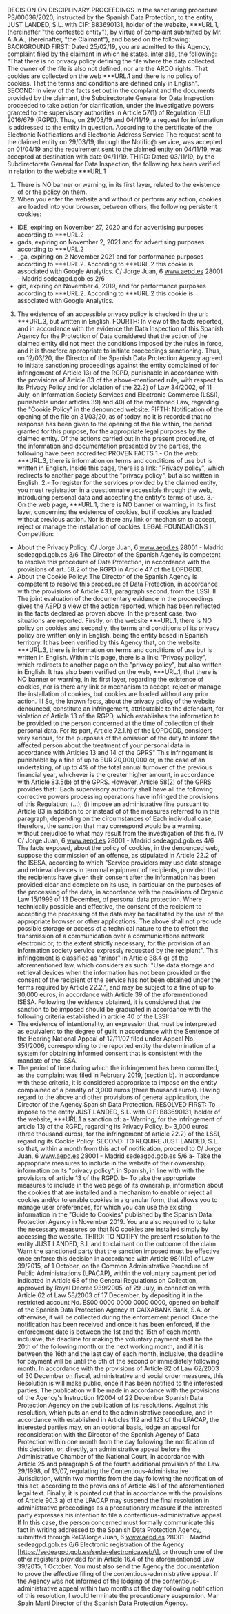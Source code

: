 DECISION ON DISCIPLINARY PROCEEDINGS
In the sanctioning procedure PS/00036/2020, instructed by the Spanish
Data Protection, to the entity, JUST LANDED, S.L. with CIF: B83690131, holder of
the website, \*\*\*URL.1, (hereinafter "the contested entity"), by virtue of complaint
submitted by Mr. A.A.A., (hereinafter, "the Claimant"), and based on the following:
BACKGROUND
FIRST: Dated 25/02/19, you are admitted to this Agency, complaint filed
by the claimant in which he states, inter alia, the following:
"That there is no privacy policy defining the file where the
data collected. The owner of the file is also not defined, nor are the
ARCO rights. That cookies are collected on the web \*\*\*URL.1 and there is no policy of
cookies. That the terms and conditions are defined only in English".
SECOND: In view of the facts set out in the complaint and the documents
provided by the claimant, the Subdirectorate General for Data Inspection proceeded
to take action for clarification, under the investigative powers granted to the supervisory authorities in Article 57(1) of Regulation (EU)
2016/679 (RGPD). Thus, on 29/03/19 and 04/11/19, a request for information is addressed to the entity in question.
According to the certificate of the Electronic Notifications and Electronic Address Service
The request sent to the claimed entity on 29/03/19, through the Notific@ service, was accepted on 01/04/19 and the requirement
sent to the claimed entity on 04/11/19, was accepted at destination with date
04/11/19.
THIRD: Dated 03/11/19, by the Subdirectorate General for Data Inspection,
the following has been verified in relation to the website \*\*\*URL.1
1. There is NO banner or warning, in its first layer, related to the existence of
or the policy on them.
2. When you enter the website and without or perform any action, cookies are loaded into your browser, between
others, the following persistent cookies:
- IDE, expiring on November 27, 2020 and for advertising purposes according to \*\*\*URL.2
- gads, expiring on November 2, 2021 and for advertising purposes according to \*\*\*URL.2
- \_ga, expiring on 2 November 2021 and for performance purposes
according to \*\*\*URL.2. According to \*\*\*URL.2 this cookie is associated with Google Analytics.
C/ Jorge Juan, 6 www.aepd.es
28001 - Madrid sedeagpd.gob.es
2/6
- gid, expiring on November 4, 2019, and for performance purposes
according to \*\*\*URL.2. According to \*\*\*URL.2 this cookie is associated with Google Analytics.
3. The existence of an accessible privacy policy is checked in the url:
\*\*\*URL.3, but written in English.
FOURTH: In view of the facts reported, and in accordance with the evidence
the Data Inspection of this Spanish Agency for the Protection of
Data considered that the action of the claimed entity did not meet the conditions
imposed by the rules in force, and it is therefore appropriate to initiate proceedings
sanctioning. Thus, on 12/03/20, the Director of the Spanish Data Protection Agency agreed to initiate sanctioning proceedings against the entity complained of for infringement of Article 13) of the RGPD, punishable in accordance with the provisions of Article 83
of the above-mentioned rule, with respect to its Privacy Policy and for violation of the
22.2) of Law 34/2002, of 11 July, on Information Society Services and
Electronic Commerce (LSSI), punishable under articles 39) and 40)
of the mentioned Law, regarding the "Cookie Policy" in the denounced website.
FIFTH: Notification of the opening of the file on 31/03/20, as of today, no
it is recorded that no response has been given to the opening of the file within, the
period granted for this purpose, for the appropriate legal purposes by the claimed entity.
Of the actions carried out in the present procedure, of the information and documentation presented by the parties, the following have been accredited
PROVEN FACTS
1.- On the web: \*\*\*URL.3, there is information on terms and conditions of use but
is written in English. Inside this page, there is a link:
"Privacy policy", which redirects to another page about the "privacy policy", but
also written in English.
2.- To register for the services provided by the claimed entity, you must
registration in a questionnaire accessible through the web, introducing personal data and
accepting the entity's terms of use.
3.- On the web page, \*\*\*URL.1, there is NO banner or warning, in its first layer,
concerning the existence of cookies, but if cookies are loaded without
previous action. Nor is there any link or mechanism to accept, reject
or manage the installation of cookies.
LEGAL FOUNDATIONS
I
Competition:
- About the Privacy Policy:
C/ Jorge Juan, 6 www.aepd.es
28001 - Madrid sedeagpd.gob.es
3/6
The Director of the Spanish Agency is competent to resolve this procedure
of Data Protection, in accordance with the provisions of art. 58.2 of the RGPD in
Article 47 of the LOPDGDD.
- About the Cookie Policy:
The Director of the Spanish Agency is competent to resolve this procedure
of Data Protection, in accordance with the provisions of Article 43.1, paragraph
second, from the LSSI.
II
The joint evaluation of the documentary evidence in the proceedings gives the AEPD a view of the action reported, which has been reflected in the facts declared as proven above.
In the present case, two situations are reported. Firstly, on the website
\*\*\*URL.1, there is NO policy on cookies and secondly, the terms and conditions of its privacy policy are written only in English, being the
entity based in Spanish territory.
It has been verified by this Agency that, on the website: \*\*\*URL.3, there is
information on terms and conditions of use but is written in English. Within this page, there is a link: "Privacy policy", which redirects to
another page on the "privacy policy", but also written in English.
It has also been verified on the web, \*\*\*URL.1, that there is NO banner or warning, in its first layer, regarding the existence of cookies, nor is there any link
or mechanism to accept, reject or manage the installation of cookies, but
cookies are loaded without any prior action.
III
So, the known facts, about the privacy policy of the website
denounced, constitute an infringement, attributable to the defendant, for violation of Article 13 of the RGPD, which establishes the information to be provided
to the person concerned at the time of collection of their personal data.
For its part, Article 72.1.h) of the LOPDGDD, considers very serious, for the purposes of
the omission of the duty to inform the affected person about the treatment of
your personal data in accordance with Articles 13 and 14 of the GPRS"
This infringement is punishable by a fine of up to EUR 20,000,000 or, in the case of an undertaking, of up to 4% of the total annual turnover of the previous financial year, whichever is the greater
higher amount, in accordance with Article 83.5(b) of the GPRS.
However, Article 58(2) of the GPRS provides that: 'Each supervisory authority shall have all the following corrective powers
processing operations have infringed the provisions of this Regulation;
(...); (i) impose an administrative fine pursuant to Article 83 in addition to or instead of
of the measures referred to in this paragraph, depending on the circumstances of
Each individual case, therefore, the sanction that may correspond would be a warning, without prejudice to what may result from the investigation of this file.
IV
C/ Jorge Juan, 6 www.aepd.es
28001 - Madrid sedeagpd.gob.es
4/6
The facts exposed, about the policy of cookies, in the denounced web, suppose the
commission of an offence, as stipulated in Article 22.2 of the ISESA, according to which
"Service providers may use data storage and retrieval devices in terminal equipment of recipients, provided that the recipients have given their consent after the information has been provided
clear and complete on its use, in particular on the purposes of the processing of
the data, in accordance with the provisions of Organic Law 15/1999 of 13 December,
of personal data protection.
Where technically possible and effective, the consent of the recipient to
accepting the processing of the data may be facilitated by the use of the
appropriate browser or other applications.
The above shall not preclude possible storage or access of a technical nature to the
to effect the transmission of a communication over a communications network
electronic or, to the extent strictly necessary, for the provision of
an information society service expressly requested by the recipient".
This infringement is classified as "minor" in Article 38.4 g) of the aforementioned law, which
considers as such: "Use data storage and retrieval devices
when the information has not been provided or the consent of the recipient of the service has not been obtained under the terms required by Article 22.2.", and may be subject to a fine of up to 30,000 euros, in accordance with Article 39 of the aforementioned ISESA.
Following the evidence obtained, it is considered that the sanction to be imposed should be graduated
in accordance with the following criteria established in article 40 of the LSSI:
- The existence of intentionality, an expression that must be interpreted as equivalent to the degree of guilt in accordance with the Sentence of the Hearing
National Appeal of 12/11/07 filed under Appeal No. 351/2006, corresponding to
the reported entity the determination of a system for obtaining informed consent that is consistent with the mandate of the ISSA.
- The period of time during which the infringement has been committed, as the complaint was filed in February 2019, (section b).
In accordance with these criteria, it is considered appropriate to impose on the entity complained of
a penalty of 3,000 euros (three thousand euros).
Having regard to the above and other provisions of general application, the Director of the Agency
Spanish Data Protection.
RESOLVED
FIRST: To impose to the entity JUST LANDED, S.L. with CIF: B83690131, holder of
the website, \*\*\*URL.1 a sanction of:
a- Warning, for the infringement of article 13) of the RGPD, regarding its Privacy Policy.
b- 3,000 euros (three thousand euros), for the infringement of article 22.2) of the LSSI, regarding its Cookie Policy.
SECOND: TO REQUIRE JUST LANDED, S.L. so that, within a
month from this act of notification, proceed to
C/ Jorge Juan, 6 www.aepd.es
28001 - Madrid sedeagpd.gob.es
5/6
a- Take the appropriate measures to include in the website of their ownership,
information on its "privacy policy", in Spanish, in line with
with the provisions of article 13 of the RGPD.
b- To take the appropriate measures to include in the web page of its ownership,
information about the cookies that are installed and a mechanism to enable or reject all cookies and/or to enable cookies in a granular form,
that allows you to manage user preferences, for which you can use
the existing information in the "Guide to Cookies" published by the Spanish Data Protection Agency in November 2019. You are also required to
to take the necessary measures so that NO cookies are installed simply by accessing the website.
THIRD: TO NOTIFY the present resolution to the entity JUST LANDED, S.L and to
claimant on the outcome of the claim.
Warn the sanctioned party that the sanction imposed must be effective once
enforce this decision in accordance with Article 98(1)(b)
of Law 39/2015, of 1 October, on the Common Administrative Procedure of Public Administrations (LPACAP), within the voluntary payment period indicated in Article 68 of the General Regulations on Collection, approved by Royal Decree 939/2005,
of 29 July, in connection with Article 62 of Law 58/2003 of 17 December, by depositing it in the restricted account No. ES00 0000 0000 0000 0000, opened
on behalf of the Spanish Data Protection Agency at CAIXABANK Bank,
S.A. or otherwise, it will be collected during the enforcement period.
Once the notification has been received and once it has been enforced, if the enforcement date is
between the 1st and the 15th of each month, inclusive, the deadline for making the voluntary payment shall be the 20th of the following month or the next working month, and if it is between the 16th and the last day of each month, inclusive, the deadline for payment
will be until the 5th of the second or immediately following month.
In accordance with the provisions of Article 82 of Law 62/2003 of 30 December on fiscal, administrative and social order measures, this Resolution is
will make public, once it has been notified to the interested parties. The publication will be made in accordance with the provisions of the Agency's Instruction 1/2004 of 22 December
Spanish Data Protection Agency on the publication of its resolutions.
Against this resolution, which puts an end to the administrative procedure, and in accordance with
established in Articles 112 and 123 of the LPACAP, the interested parties may, on an optional basis, lodge an appeal for reconsideration with the Director of the Spanish Agency
of Data Protection within one month from the day following the notification of this decision, or, directly, an administrative appeal before the
Administrative Chamber of the National Court, in accordance with Article 25 and paragraph 5 of the fourth additional provision of the Law
29/1998, of 13/07, regulating the Contentious-Administrative Jurisdiction, within two months from the day following the notification of this act, according to
the provisions of Article 46.1 of the aforementioned legal text.
Finally, it is pointed out that in accordance with the provisions of Article 90.3 a) of the LPACAP
may suspend the final resolution in administrative proceedings as a precautionary measure if the interested party expresses his intention to file a contentious-administrative appeal. If
In this case, the person concerned must formally communicate this fact in writing
addressed to the Spanish Data Protection Agency, submitted through ReC/Jorge Juan, 6 www.aepd.es
28001 - Madrid sedeagpd.gob.es
6/6
Electronic registration of the Agency \[https://sedeagpd.gob.es/sede-electronicaweb/\], or
through one of the other registers provided for in Article 16.4 of the aforementioned Law
39/2015, 1 October. You must also send the Agency the documentation
to prove the effective filing of the contentious-administrative appeal. If the
Agency was not informed of the lodging of the contentious-administrative appeal within two months of the day following notification of this
resolution, I would terminate the precautionary suspension.
Mar Spain Martí
Director of the Spanish Data Protection Agency.
